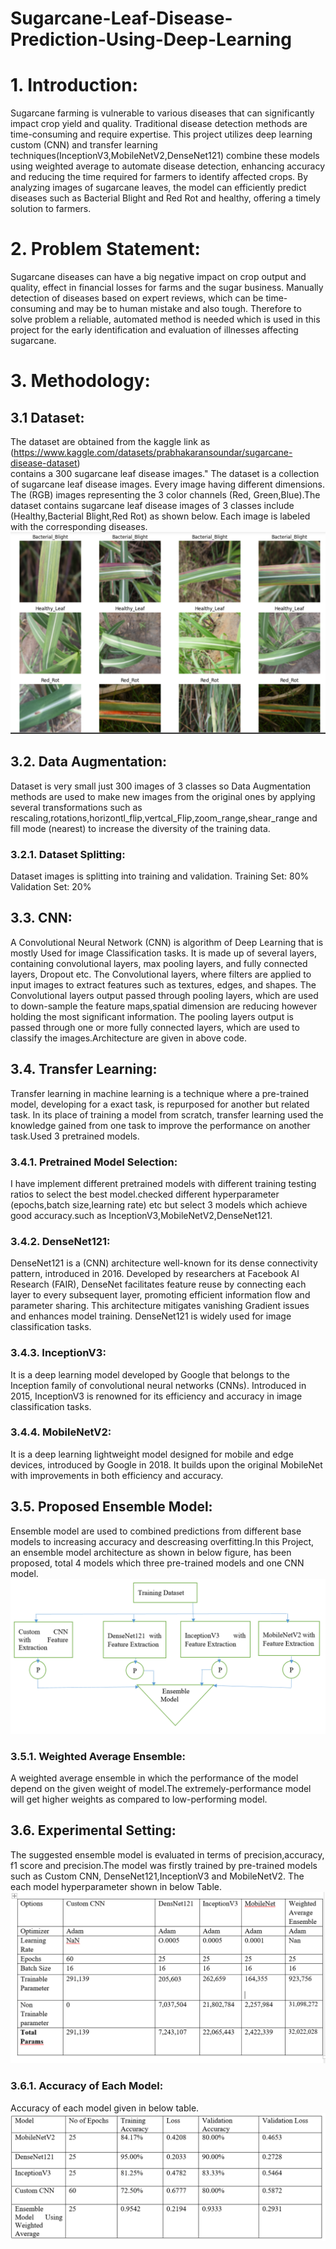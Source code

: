# Sugarcane-Leaf-Disease-Prediction-Using-Deep-Learning
# 1. Introduction:
Sugarcane farming is vulnerable to various diseases that can significantly impact crop yield and quality. Traditional disease detection methods are time-consuming and require expertise. This project utilizes deep learning custom (CNN) and transfer learning techniques(InceptionV3,MobileNetV2,DenseNet121) combine these  models using weighted average to automate disease detection, enhancing accuracy and reducing the time required for farmers to identify affected crops. By analyzing images of sugarcane leaves, the model can efficiently predict diseases such as Bacterial Blight and Red Rot and healthy, offering a timely solution to farmers.
# 2. Problem Statement:
Sugarcane diseases can have a big negative impact on crop output and quality, effect in financial losses for farms and the sugar business. Manually detection of diseases based on expert reviews, which can be time-consuming and may be to human mistake and also tough. Therefore to solve problem a reliable, automated method is needed which is used in this project for the early identification and evaluation of illnesses affecting sugarcane. 
# 3. Methodology:
## 3.1 Dataset:
The dataset are obtained from the kaggle link as (https://www.kaggle.com/datasets/prabhakaransoundar/sugarcane-disease-dataset)<br> contains a 300 sugarcane leaf disease images." The dataset is a collection of sugarcane leaf disease images. Every image having different dimensions. The (RGB) images representing the 3 color channels (Red, Green,Blue).The dataset contains sugarcane leaf disease images of 3 classes include (Healthy,Bacterial Blight,Red Rot) as shown below. Each image is labeled with the corresponding diseases.
![Alt text](https://github.com/shakir1121/Sugarcane/blob/main/EDA_Images/dataset.png?raw=true)
## 3.2. Data Augmentation:
Dataset is very small just 300 images of 3 classes so Data Augmentation methods are used to make new images from the original ones by applying several transformations such as rescaling,rotations,horizontl_flip,vertcal_Flip,zoom_range,shear_range and fill mode (nearest) to increase the diversity of the training data.
### 3.2.1. Dataset Splitting: 
Dataset images is splitting into training and validation.
Training Set: 80%
Validation Set: 20%
## 3.3. CNN:
A Convolutional Neural Network (CNN) is algorithm of Deep Learning that is mostly Used for image Classification tasks. It is made up of several layers, containing convolutional layers, max pooling layers, and fully connected layers, Dropout etc.
The Convolutional layers, where filters are applied to input images to extract features such as textures, edges, and shapes. The Convolutional layers output passed through pooling layers, which are used to down-sample the feature maps,spatial dimension are reducing however holding the most significant information. The pooling layers output is passed through one or more fully connected layers, which are used to classify the images.Architecture are given in above code.
## 3.4. Transfer Learning:
Transfer learning in machine learning is a technique where a pre-trained model, developing for a exact task, is repurposed for another but related task. In its place of training a model from scratch, transfer learning used the knowledge gained from one task to improve the performance on another task.Used 3 pretrained models.
### 3.4.1. Pretrained Model Selection:
I have implement different pretrained models with different training testing ratios to select the best model.checked different hyperparameter (epochs,batch size,learning rate) etc but select 3 models which achieve good accuracy.such as InceptionV3,MobileNetV2,DenseNet121.
### 3.4.2. DenseNet121:
DenseNet121 is a (CNN) architecture well-known for its dense connectivity pattern, introduced in 2016. Developed by researchers at Facebook AI Research (FAIR), DenseNet facilitates feature reuse by connecting each layer to every subsequent layer, promoting efficient information flow and parameter sharing. This architecture mitigates vanishing Gradient issues and enhances model training. DenseNet121 is widely used for image classification tasks.
### 3.4.3. InceptionV3:
It is a deep learning model developed by Google that belongs to the Inception family of convolutional neural networks (CNNs). Introduced in 2015, InceptionV3 is renowned for its efficiency and accuracy in image classification tasks.
### 3.4.4. MobileNetV2:
It is a deep learning lightweight model designed for mobile and edge devices, introduced by Google in 2018. It builds upon the original MobileNet with improvements in both efficiency and accuracy.
## 3.5. Proposed Ensemble Model:
Ensemble model are used to combined predictions from different base models to increasing accuracy and descreasing overfitting.In this Project, an ensemble model architecture as shown in below figure, has been proposed, total 4 models which three pre-trained models and one CNN model.
![Alt text](https://github.com/shakir1121/Sugarcane/blob/main/EDA_Images/proposed_model.PNG?raw=true)
### 3.5.1. Weighted Average Ensemble:
A weighted average ensemble in which the performance of the model depend on the given weight of model.The extremely-performance model will get higher weights as compared to low-performing model. 
## 3.6. Experimental Setting:
The suggested ensemble model is evaluated in terms of precision,accuracy, f1 score and precision.The model was firstly trained by pre-trained models such as Custom CNN, DenseNet121,InceptionV3 and MobileNetV2. The each model hyperparameter shown in  below Table.
![Alt text](https://github.com/shakir1121/Sugarcane/blob/main/EDA_Images/parameter_each_model.PNG?raw=true)
### 3.6.1. Accuracy of Each Model:
Accuracy of each model given in below table.
![Alt text](https://github.com/shakir1121/Sugarcane/blob/main/EDA_Images/accuracy_of_each.PNG?raw=true)







